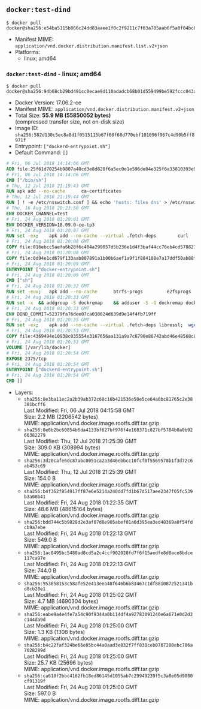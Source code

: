 ## `docker:test-dind`

```console
$ docker pull docker@sha256:e54ba5115b866c24dd83aaee1f0c2f9211c7f03a705aab6f5a0f04bc8c5f334b
```

-	Manifest MIME: `application/vnd.docker.distribution.manifest.list.v2+json`
-	Platforms:
	-	linux; amd64

### `docker:test-dind` - linux; amd64

```console
$ docker pull docker@sha256:94b68cb29bd491cc0ecae9d110adadcb68b01d559499be592fccc043aeb13d25
```

-	Docker Version: 17.06.2-ce
-	Manifest MIME: `application/vnd.docker.distribution.manifest.v2+json`
-	Total Size: **55.9 MB (55850052 bytes)**  
	(compressed transfer size, not on-disk size)
-	Image ID: `sha256:582d130c5ec8a8d1f0515115b67f60f68d770ebf101096f967c4d90b5ff8971f`
-	Entrypoint: `["dockerd-entrypoint.sh"]`
-	Default Command: `[]`

```dockerfile
# Fri, 06 Jul 2018 14:14:06 GMT
ADD file:25f61d70254b9807a40cd3e8d820f6a5ec0e1e596de04e325f6a33810393e95a in / 
# Fri, 06 Jul 2018 14:14:06 GMT
CMD ["/bin/sh"]
# Thu, 12 Jul 2018 21:19:43 GMT
RUN apk add --no-cache 		ca-certificates
# Thu, 12 Jul 2018 21:19:44 GMT
RUN [ ! -e /etc/nsswitch.conf ] && echo 'hosts: files dns' > /etc/nsswitch.conf
# Thu, 16 Aug 2018 20:23:50 GMT
ENV DOCKER_CHANNEL=test
# Fri, 24 Aug 2018 01:20:01 GMT
ENV DOCKER_VERSION=18.09.0-ce-tp3
# Fri, 24 Aug 2018 01:20:07 GMT
RUN set -ex; 	apk add --no-cache --virtual .fetch-deps 		curl 		tar 	; 		apkArch="$(apk --print-arch)"; 	case "$apkArch" in 		x86_64) dockerArch='x86_64' ;; 		armhf) dockerArch='armel' ;; 		aarch64) dockerArch='aarch64' ;; 		ppc64le) dockerArch='ppc64le' ;; 		s390x) dockerArch='s390x' ;; 		*) echo >&2 "error: unsupported architecture ($apkArch)"; exit 1 ;;	esac; 		if ! curl -fL -o docker.tgz "https://download.docker.com/linux/static/${DOCKER_CHANNEL}/${dockerArch}/docker-${DOCKER_VERSION}.tgz"; then 		echo >&2 "error: failed to download 'docker-${DOCKER_VERSION}' from '${DOCKER_CHANNEL}' for '${dockerArch}'"; 		exit 1; 	fi; 		tar --extract 		--file docker.tgz 		--strip-components 1 		--directory /usr/local/bin/ 	; 	rm docker.tgz; 		apk del .fetch-deps; 		dockerd -v; 	docker -v
# Fri, 24 Aug 2018 01:20:08 GMT
COPY file:016ebcc5aefa6b28f6c484a299057d5b236e1d4f3baf44cc76eb4cd578821691 in /usr/local/bin/modprobe 
# Fri, 24 Aug 2018 01:20:08 GMT
COPY file:0d94e1cd679f133aab807891a1b00b6aef1a9f1f884108e7a17ddf50ab88f1fb in /usr/local/bin/ 
# Fri, 24 Aug 2018 01:20:09 GMT
ENTRYPOINT ["docker-entrypoint.sh"]
# Fri, 24 Aug 2018 01:20:09 GMT
CMD ["sh"]
# Fri, 24 Aug 2018 01:20:32 GMT
RUN set -eux; 	apk add --no-cache 		btrfs-progs 		e2fsprogs 		e2fsprogs-extra 		iptables 		xfsprogs 		xz 		pigz 	; 	if zfs="$(apk info --no-cache --quiet zfs)" && [ -n "$zfs" ]; then 		apk add --no-cache zfs; 	fi
# Fri, 24 Aug 2018 01:20:33 GMT
RUN set -x 	&& addgroup -S dockremap 	&& adduser -S -G dockremap dockremap 	&& echo 'dockremap:165536:65536' >> /etc/subuid 	&& echo 'dockremap:165536:65536' >> /etc/subgid
# Fri, 24 Aug 2018 01:20:33 GMT
ENV DIND_COMMIT=52379fa76dee07ca038624d639d9e14f4fb719ff
# Fri, 24 Aug 2018 01:20:35 GMT
RUN set -ex; 	apk add --no-cache --virtual .fetch-deps libressl; 	wget -O /usr/local/bin/dind "https://raw.githubusercontent.com/docker/docker/${DIND_COMMIT}/hack/dind"; 	chmod +x /usr/local/bin/dind; 	apk del .fetch-deps
# Fri, 24 Aug 2018 01:20:53 GMT
COPY file:4369494e10938c035554e3167656aa131a9a7c6790e86742abd46e48568c8201 in /usr/local/bin/ 
# Fri, 24 Aug 2018 01:20:53 GMT
VOLUME [/var/lib/docker]
# Fri, 24 Aug 2018 01:20:54 GMT
EXPOSE 2375/tcp
# Fri, 24 Aug 2018 01:20:54 GMT
ENTRYPOINT ["dockerd-entrypoint.sh"]
# Fri, 24 Aug 2018 01:20:54 GMT
CMD []
```

-	Layers:
	-	`sha256:8e3ba11ec2a2b39ab372c60c16b421536e50e5ce64a0bc81765c2e38381bcff6`  
		Last Modified: Fri, 06 Jul 2018 04:15:58 GMT  
		Size: 2.2 MB (2206542 bytes)  
		MIME: application/vnd.docker.image.rootfs.diff.tar.gzip
	-	`sha256:8e6b2bc60854b6da4133bf627bf976f4e168371c827bf5784b0a0b9266382279`  
		Last Modified: Thu, 12 Jul 2018 21:25:39 GMT  
		Size: 309.0 KB (308994 bytes)  
		MIME: application/vnd.docker.image.rootfs.diff.tar.gzip
	-	`sha256:3d20cafe6dc87abc0051ca2a3d46ebbcc10fcf0f5569578b1f3d72c6ab453c69`  
		Last Modified: Thu, 12 Jul 2018 21:25:39 GMT  
		Size: 154.0 B  
		MIME: application/vnd.docker.image.rootfs.diff.tar.gzip
	-	`sha256:b4f362f854917ff87e6e5214a240dd7fd1b67d517aee2347f05fc539b3a08b41`  
		Last Modified: Fri, 24 Aug 2018 01:22:35 GMT  
		Size: 48.6 MB (48615164 bytes)  
		MIME: application/vnd.docker.image.rootfs.diff.tar.gzip
	-	`sha256:bdd744c5b9828d2e3af07d8e905abef01a6d395ea3ed48369a0f54fdcb9a7ebe`  
		Last Modified: Fri, 24 Aug 2018 01:22:13 GMT  
		Size: 549.0 B  
		MIME: application/vnd.docker.image.rootfs.diff.tar.gzip
	-	`sha256:1ac0495bc5480ad8cd5a2c4ccf902028fd7f6f15aedfe8d0ace8bdce117ca97e`  
		Last Modified: Fri, 24 Aug 2018 01:22:13 GMT  
		Size: 744.0 B  
		MIME: application/vnd.docker.image.rootfs.diff.tar.gzip
	-	`sha256:953658153c58afe52e413eea48f646b6b83467c1df8810872521341bd8cb28e1`  
		Last Modified: Fri, 24 Aug 2018 01:25:02 GMT  
		Size: 4.7 MB (4690304 bytes)  
		MIME: application/vnd.docker.image.rootfs.diff.tar.gzip
	-	`sha256:eabe9a4e4fe7a54c90f9344a0b114df4a92783091240e6a671e0d2d2c144da9d`  
		Last Modified: Fri, 24 Aug 2018 01:25:00 GMT  
		Size: 1.3 KB (1308 bytes)  
		MIME: application/vnd.docker.image.rootfs.diff.tar.gzip
	-	`sha256:b4c22faf324be66e05bc44a0aad3e832f7ff830ceb0767280ebc706a7028289d`  
		Last Modified: Fri, 24 Aug 2018 01:25:00 GMT  
		Size: 25.7 KB (25696 bytes)  
		MIME: application/vnd.docker.image.rootfs.diff.tar.gzip
	-	`sha256:ca610f2bbc4162fb18ed86145d1055ab7c29949239f5c3a8e05d9080cf91319f`  
		Last Modified: Fri, 24 Aug 2018 01:25:00 GMT  
		Size: 597.0 B  
		MIME: application/vnd.docker.image.rootfs.diff.tar.gzip
